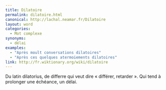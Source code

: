 ```yaml
---
title: Dilatoire
permalink: dilatoire.html
canonical: http://lachal.neamar.fr/Dilatoire
layout: word
categories:
  - Mot complexe
synonyms:
  - délai
examples:
  - "Après moult conversations dilatoires"
  - "Après ces quelques atermoiements dilatoires"
link: http://fr.wiktionary.org/wiki/dilatoire
---
```


Du latin dilatorius, de differre qui veut dire « différer, retarder ».
Qui tend à prolonger une échéance, un délai.

